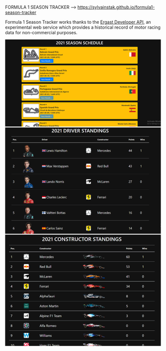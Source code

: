 FORMULA 1 SEASON TRACKER --> https://sylvainstak.github.io/formula1-season-tracker

Formula 1 Season Tracker works thanks to the [Ergast Developer API](https://ergast.com/mrd/), an experimental web service which provides a historical record of motor racing data for non-commercial purposes.

![App gallery 1](https://github.com/SylvainStak/formula1-season-tracker/blob/master/public/gallery/gallery1.PNG "Season Schedule Screen")
![App gallery 2](https://github.com/SylvainStak/formula1-season-tracker/blob/master/public/gallery/gallery2.PNG "Driver Standings Screen")
![App gallery 3](https://github.com/SylvainStak/formula1-season-tracker/blob/master/public/gallery/gallery3.PNG "Constructor Standings Screen")